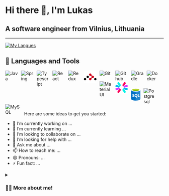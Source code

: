 # Hi there 👋, I'm Lukas

## A software engineer from Vilnius, Lithuania

<!-- **LukasAstrauskas/LukasAstrauskas** is a ✨ _special_ ✨ repository because its `README.md` (this file) appears on your GitHub profile. -->

---

[![My Langues](https://github-readme-stats.vercel.app/api/top-langs/?username=LukasAstrauskas&size_weight=0.5&count_weight=0.5&hide=Smarty,shell&layout=compact)](https://github.com/anuraghazra/github-readme-stats)

<!-- ![Anurag's GitHub stats](https://github-readme-stats.vercel.app/api?username=lukasastrauskas&show_icons=true&theme=radical)? -->

 <!-- <img src="https://cdn.jsdelivr.net/gh/devicons/devicon/icons/java/java-original.svg" /> -->

## 🧰 Languages and Tools

<img align="left" alt="Java" width="40px" style="padding-right:10px;" src="https://cdn.jsdelivr.net/gh/devicons/devicon/icons/java/java-original.svg"/>
<img align="left" alt="Spring" width="40px" style="padding-right:10px;" src="https://cdn.jsdelivr.net/gh/devicons/devicon/icons/spring/spring-original.svg" />
<img align="left" alt="Typescript" width="40px" style="padding-right:10px;" src="https://cdn.jsdelivr.net/gh/devicons/devicon/icons/typescript/typescript-original.svg"  />
<img align="left" alt="React" width="40px" style="padding-right:10px;" src="https://cdn.jsdelivr.net/gh/devicons/devicon/icons/react/react-original-wordmark.svg" />
<img align="left" alt="Redux" width="40px" style="padding-right:10px;" src="https://cdn.jsdelivr.net/gh/devicons/devicon/icons/redux/redux-original.svg" />
<img align="left" alt="Router" width="40px" style="padding-right:10px;" src="logo/react-router.svg" />
<img align="left" alt="Git" width="40px" style="padding-right:10px;" src="https://cdn.jsdelivr.net/gh/devicons/devicon/icons/git/git-original-wordmark.svg"  />
<img align="left" alt="Github" width="40px" style="padding-right:10px;" src="https://cdn.jsdelivr.net/gh/devicons/devicon/icons/github/github-original-wordmark.svg" />
<img align="left" alt="Gradle" width="40px" style="padding-right:10px;" src="https://cdn.jsdelivr.net/gh/devicons/devicon/icons/gradle/gradle-plain.svg" />
<img align="left" alt="Docker" width="40px" style="padding-right:10px;" src="https://cdn.jsdelivr.net/gh/devicons/devicon/icons/docker/docker-original-wordmark.svg" />
<img align="left" alt="MaterialUI" width="40px" style="padding-right:10px;" src="https://cdn.jsdelivr.net/gh/devicons/devicon/icons/materialui/materialui-original.svg" />
<img align="left" alt="JWT" width="40px" style="padding-right:10px;" src="logo/jwt.svg" />

<br>

#

<img align="left" alt="SQL" width="30px" style="padding-right:10px;" src="logo/sql.svg" />
<img align="left" alt="Postgresql" width="40px" style="padding-right:10px;"  src="https://cdn.jsdelivr.net/gh/devicons/devicon/icons/postgresql/postgresql-original-wordmark.svg" />
<img align="left" alt="MySQL" width="50px" style="padding-right:10px;"  src="https://cdn.jsdelivr.net/gh/devicons/devicon/icons/mysql/mysql-original-wordmark.svg" />

<br />
<br />

#

<!--

---

## Badge

![GitHub](https://img.shields.io/badge/-GitHub-181717?style=flat-square&logo=github)

--- -->

Here are some ideas to get you started:

- 🔭 I’m currently working on ...
- 🌱 I’m currently learning ...
- 👯 I’m looking to collaborate on ...
- 🤔 I’m looking for help with ...
- 💬 Ask me about ...
- 📫 How to reach me: ...
- 😄 Pronouns: ...
- ⚡ Fun fact: ...

<details>
<summary><h3>👨‍💻 More about me!</h3></summary>
    Lorem ipsum dolor sit amet consectetur adipisicing elit. Explicabo recusandae
fugiat illo aspernatur adipisci quae at modi debitis vero aliquid. Amet
sapiente, doloremque consectetur maxime expedita asperiores aliquid molestias
ratione.
